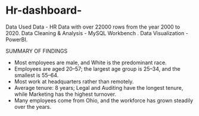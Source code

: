 # Hr-dashboard-
Data Used Data - HR Data with over 22000 rows from the year 2000 to 2020. 
Data Cleaning & Analysis - MySQL Workbench .
Data Visualization - PowerBI.



SUMMARY OF FINDINGS

- Most employees are male, and White is the predominant race.
- Employees are aged 20–57; the largest age group is 25–34, and the smallest is 55–64.
- Most work at headquarters rather than remotely.
- Average tenure: 8 years; Legal and Auditing have the longest tenure, while Marketing has the highest turnover.
- Many employees come from Ohio, and the workforce has grown steadily over the years.
